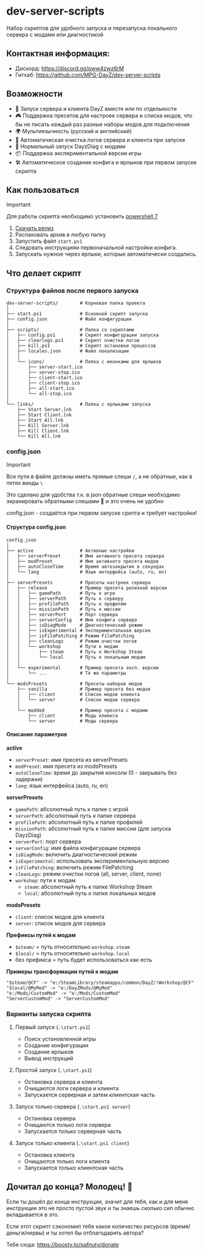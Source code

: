 # dev-server-scripts

Набор скриптов для удобного запуска и перезапуска локального сервера с модами или диагностикой

## Контактная информация:

- Дискорд: https://discord.gg/pww4zwz6rM
- Гитхаб: https://github.com/MPG-DayZ/dev-server-scripts

## Возможности

- 🚀 Запуск сервера и клиента DayZ вместе или по отдельности
- 🎮 Поддержка пресетов для настроек сервера и списка модов, что бы не писать каждый раз разные наборы модов для
  подключения
- 🌍 Мультиязычность (русский и английский)
- 🧹 Автоматическая очистка логов сервера и клиента при запуске
- 🔧 Нормальный запуск DayzDiag с модами
- 📦 Поддержка экспериментальной версии игры
- 🛠️ Автоматическое создание конфига и ярлыков при первом запуске скрипта

## Как пользоваться

> [!IMPORTANT]
> Для работы скрипта необходимо установить [powershell 7](https://aka.ms/PowerShell)
>

1. [Скачать релиз](https://github.com/MPG-DayZ/dev-server-scripts/releases/latest)
2. Распаковать архив в любую папку
3. Запустить файл `start.ps1`
4. Следовать инструкциям первоначальной настройки конфига.
5. Запускать нужное через ярлыки, которые автоматически создались.

## Что делает скрипт

### Структура файлов после первого запуска

```
dev-server-scripts/        # Корневая папка проекта
│
├── start.ps1              # Основной скрипт запуска
├── config.json            # Файл конфигурации
│
├── scripts/               # Папка со скриптами
│   ├── config.ps1         # Скрипт конфигурации запуска
│   ├── clearlogs.ps1      # Скрипт очистки логов
│   ├── kill.ps1           # Скрипт остановки процессов
│   ├── locales.json       # Файл локализации
│   │
│   └── icons/             # Папка с иконками для ярлыков
│       ├── server-start.ico
│       ├── server-stop.ico
│       ├── client-start.ico
│       ├── client-stop.ico
│       ├── all-start.ico
│       └── all-stop.ico
│   
└── links/                 # Папка с ярлыками запуска
    ├── Start Server.lnk
    ├── Start Client.lnk
    ├── Start All.lnk
    ├── Kill Server.lnk
    ├── Kill Client.lnk
    └── Kill All.lnk
```

### config.json

> [!IMPORTANT]
>
> Все пути в файле должны иметь прямые слеши `/`, а не обратные, как в пятях винды `\`
>
> Это сделано для удобства т.к. в json обратные слеши необходимо экранировать обратными слешами 🤡 и это очень не удобно

config.json - создаётся при первом запуске срипта и требует настройки!

#### Структура config.json

```
config.json
│
├── active                 # Активные настройки
│   ├── serverPreset       # Имя активного пресета сервера
│   ├── modPreset          # Имя активного пресета модов
│   ├── autoCloseTime      # Время автозакрытия в секундах
│   └── lang               # Язык интерфейса (auto, ru, en)
│
├── serverPresets          # Пресеты настроек сервера
│   ├── release            # Пример пресета релизной версии
│   │   ├── gamePath       # Путь к игре
│   │   ├── serverPath     # Путь к серверу
│   │   ├── profilePath    # Путь к профилям
│   │   ├── missionPath    # Путь к миссии
│   │   ├── serverPort     # Порт сервера
│   │   ├── serverConfig   # Имя конфига сервера
│   │   ├── isDiagMode     # Диагностический режим
│   │   ├── isExperimental # Экспериментальная версия
│   │   ├── isFilePatching # Режим FilePatching
│   │   ├── cleanLogs      # Режим очистки логов
│   │   └── workshop       # Пути к модам
│   │       ├── steam      # Путь к Workshop Steam
│   │       └── local      # Путь к локальным модам
│   │
│   └── experimental       # Пример пресета эксп. версии
│       └── ...            # Те же параметры
│
└── modsPresets            # Пресеты наборов модов
    ├── vanilla            # Пример пресета без модов
    │   ├── client         # Список модов клиента
    │   └── server         # Список модов сервера
    │
    └── modded             # Пример пресета с модами
        ├── client         # Моды клиента
        └── server         # Моды сервера
```

#### Описание параметров

**active**

- `serverPreset`: имя пресета из serverPresets
- `modPreset`: имя пресета из modsPresets
- `autoCloseTime`: время до закрытия консоли (0 - закрывать без задержки)
- `lang`: язык интерфейса (auto, ru, en)

**serverPresets**

- `gamePath`: абсолютный путь к папке с игрой
- `serverPath`: абсолютный путь к папке сервера
- `profilePath`: абсолютный путь к папке профилей
- `missionPath`: абсолютный путь к папке миссии (для запуска DayzDiag)
- `serverPort`: порт сервера
- `serverConfig`: имя файла конфигурации сервера
- `isDiagMode`: включить диагностический режим
- `isExperimental`: использовать экспериментальную версию
- `isFilePatching`: включить режим FilePatching
- `cleanLogs`: режим очистки логов (all, server, client, none)
- `workshop`: пути к модам
    - `steam`: абсолютный путь к папке Workshop Steam
    - `local`: абсолютный путь к папке локальных модов

**modsPresets**

- `client`: список модов для клиента
- `server`: список модов для сервера

**Префиксы путей к модам**

- `$steam/` = путь относительно `workshop.steam`
- `$local/` = путь относительно `workshop.local`
- без префикса = путь будет использоваться как есть

**Примеры трансформации путей к модам**

```
"$steam/@CF" -> "e:/SteamLibrary/steamapps/common/DayZ/!Workshop/@CF"
"$local/@MyMod" -> "e:/DayZMods/@MyMod"
"e:/Mods/CustomMod" -> "e:/Mods/CustomMod"
"ServerCustomMod" -> "ServerCustomMod"
```

### Варианты запуска скрипта

1. Первый запуск (`.\start.ps1`)
    - Поиск установленной игры
    - Создание конфигурации
    - Создание ярлыков
    - Вывод инструкций

2. Простой запуск (`.\start.ps1`)
    - Остановка сервера и клиента
    - Очищаются логи сервера и клиента
    - Запускается серверная и затем клиентская часть

3. Запуск только сервера (`.\start.ps1 server`)
    - Остановка сервера
    - Очищаются только логи сервера
    - Запускается только серверная часть

4. Запуск только клиента (`.\start.ps1 client`)
    - Остановка клиента
    - Очищаются только логи клиента
    - Запускается только клиентская часть

## Дочитал до конца? Молодец! 🎉

Если ты дошёл до конца инструкции, значит для тебя, как и для меня инструкции это не просто пустой звук и ты знаешь
сколько сил обычно вкладывается в это.

Если этот скрипт сэкономил тебе какое количество ресурсов (время/деньги/нервы) и ты хотел бы отблагодарить
автора?

Тебе сюда: https://boosty.to/pafnuty/donate